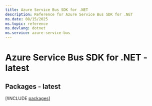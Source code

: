 ```yaml
---
title: Azure Service Bus SDK for .NET
description: Reference for Azure Service Bus SDK for .NET
ms.date: 08/15/2025
ms.topic: reference
ms.devlang: dotnet
ms.service: azure-service-bus
---
```

# Azure Service Bus SDK for .NET - latest
## Packages - latest
[!INCLUDE [packages](service-bus-index.md)]